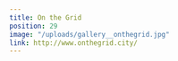 ```yaml
---
title: On the Grid
position: 29
image: "/uploads/gallery__onthegrid.jpg"
link: http://www.onthegrid.city/
---
```



